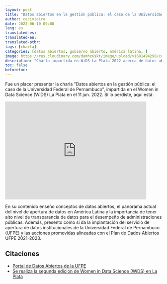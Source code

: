 ```yaml
---
layout: post
title: "Datos abiertos en la gestión pública: el caso de la Universidad Federal de Pernambuco"
author: cecivieira
date: 2022-06-10 09:00
lang: es
translated-es: 
translated-en: 
translated-ptbr: 
tags: [charla]
categories: [datos abiertos, gobierno abierto, américa latina, ]
image: https://res.cloudinary.com/damhz6skt/image/upload/v1681494290/capas-site/25_oq2pq8.jpg
description: "Charla impartida en WiDS La Plata 2022 acerca de datos abiertos, el panorama actual del nivel de apertura de datos en América Latina y la importancia de tener alto nivel de transparancia de datos para el desempeño de administraciones públicas. Además, presento como si da la implantación del servicio de apertura de datos institucionales de la Universidad Federal de Pernambuco (UFPE) y las acciones promovidas alineadas con el Plan de Dados Abiertos UFPE 2021-2023."
toc: false
beforetoc:
---
```

Fue un placer presentar la charla "Datos abiertos en la gestión pública: el caso de la Universidad Federal de Pernambuco", impartida en el Women in Data Science (WiDS) La Plata en el 11 jun. 2022. Si lo perdiste, aquí está:

<div class="container text-center">
    <iframe width="90%" height="315" title="Datos abiertos en la gestión pública: el caso de la Universidad Federal de Pernambuco" src="https://www.youtube.com/embed/2QhqtcWoNyk?t=3412" frameborder="0" allowfullscreen></iframe>
</div>

En su contenido enseño conceptos de datos abiertos, el panorama actual del nivel de apertura de datos en América Latina y la importancia de tener alto nivel de transparancia de datos para el desempeño de administraciones públicas. Además, presento como si da la implantación del servicio de apertura de datos institucionales de la Universidad Federal de Pernambuco (UFPE) y las acciones promovidas alineadas con el Plan de Dados Abiertos UFPE 2021-2023.

## Citaciones
- [Portal de Datos Abiertos de la UFPE](http://dados.ufpe.br/)
- [Se realiza la segunda edición de Women in Data Science (WiDS) en La Plata](https://unlp.edu.ar/institucional/se-realizara-la-segunda-edicion-de-women-in-data-science-wids-en-la-plata-21484)